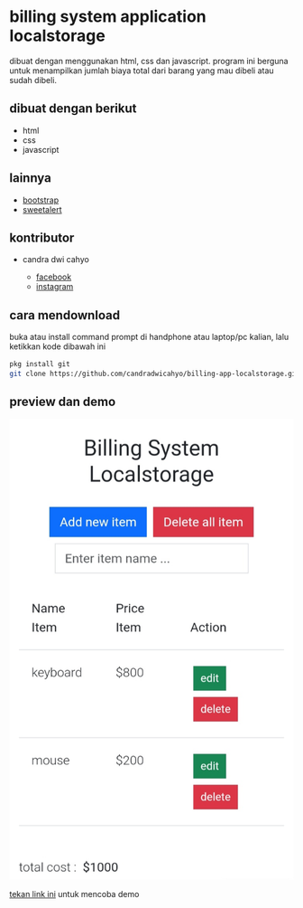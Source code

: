 # billing system application localstorage

dibuat dengan menggunakan html, css dan javascript. program ini berguna untuk menampilkan jumlah biaya total dari barang yang mau dibeli atau sudah dibeli.

## dibuat dengan berikut

* html
* css
* javascript

## lainnya

* [bootstrap](https://getbootstrap.com)
* [sweetalert](https://sweetalert2.github.io)

## kontributor

* candra dwi cahyo

  * [facebook](https://facebook.com/candradwicahyo18)
  * [instagram](https://instagram.com/candradwicahyo18)

## cara mendownload

buka atau install command prompt di handphone atau laptop/pc kalian, lalu ketikkan kode dibawah ini

```bash 
pkg install git 
git clone https://github.com/candradwicahyo/billing-app-localstorage.git
```

## preview dan demo 

![preview](https://github.com/candradwicahyo/billing-app-localstorage/blob/master/image.jpg)

[tekan link ini](https://candradwicahyo.github.io/billing-app-localstorage) untuk mencoba demo 
